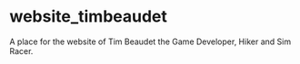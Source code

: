 # website_timbeaudet

A place for the website of Tim Beaudet the Game Developer, Hiker and Sim Racer.